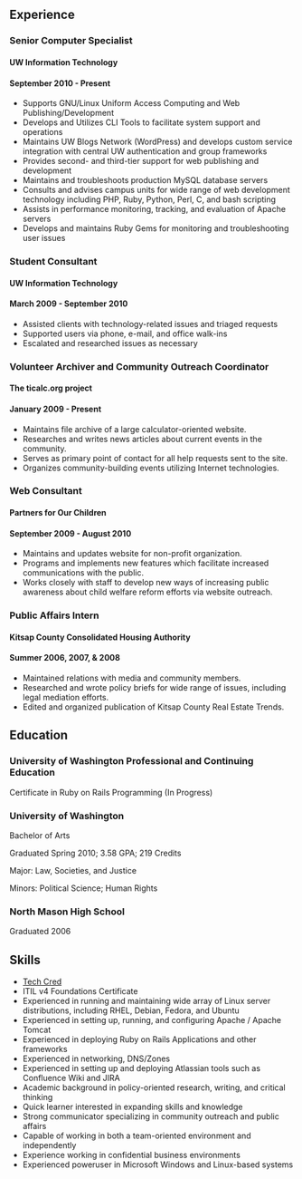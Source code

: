 ## Experience


### Senior Computer Specialist

#### UW Information Technology
#### September 2010 - Present

- Supports GNU/Linux Uniform Access Computing and Web Publishing/Development
- Develops and Utilizes CLI Tools to facilitate system support and operations
- Maintains UW Blogs Network (WordPress) and develops custom service integration with central UW authentication and group frameworks
- Provides second- and third-tier support for web publishing and development
- Maintains and troubleshoots production MySQL database servers
- Consults and advises campus units for wide range of web development technology including PHP, Ruby, Python, Perl, C, and bash scripting
- Assists in performance monitoring, tracking, and evaluation of Apache servers
- Develops and maintains Ruby Gems for monitoring and troubleshooting user issues

### Student Consultant

#### UW Information Technology
#### March 2009 - September 2010

- Assisted clients with technology-related issues and triaged requests
- Supported users via phone, e-mail, and office walk-ins
- Escalated and researched issues as necessary

### Volunteer Archiver and Community Outreach Coordinator

#### The ticalc.org project
#### January 2009 - Present

- Maintains file archive of a large calculator-oriented website.
- Researches and writes news articles about current events in the community.
- Serves as primary point of contact for all help requests sent to the site.
- Organizes community-building events utilizing Internet technologies.

### Web Consultant

#### Partners for Our Children
#### September 2009 - August 2010

- Maintains and updates website for non-profit organization.
- Programs and implements new features which facilitate increased communications with the public.
- Works closely with staff to develop new ways of increasing public awareness about child welfare reform efforts via website outreach.

### Public Affairs Intern

#### Kitsap County Consolidated Housing Authority
#### Summer 2006, 2007, & 2008

- Maintained relations with media and community members.
- Researched and wrote policy briefs for wide range of issues, including legal mediation efforts.
- Edited and organized publication of Kitsap County Real Estate Trends.

## Education

### University of Washington Professional and Continuing Education
Certificate in Ruby on Rails Programming (In Progress)

### University of Washington
Bachelor of Arts

Graduated Spring 2010; 3.58 GPA; 219 Credits

Major: Law, Societies, and Justice

Minors: Political Science; Human Rights

### North Mason High School
Graduated 2006

## Skills

- <a href="tech-cred">Tech Cred</a>
- ITIL v4 Foundations Certificate
- Experienced in running and maintaining wide array of Linux server distributions, including RHEL, Debian, Fedora, and Ubuntu
- Experienced in setting up, running, and configuring Apache / Apache Tomcat
- Experienced in deploying Ruby on Rails Applications and other frameworks
- Experienced in networking, DNS/Zones
- Experienced in setting up and deploying Atlassian tools such as Confluence Wiki and JIRA
- Academic background in policy-oriented research, writing, and critical thinking
- Quick learner interested in expanding skills and knowledge
- Strong communicator specializing in community outreach and public affairs
- Capable of working in both a team-oriented environment and independently
- Experience working in confidential business environments
- Experienced poweruser in Microsoft Windows and Linux-based systems
